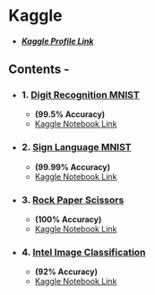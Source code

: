 # Kaggle
  - ##### [Kaggle Profile Link](https://www.kaggle.com/recursion17)
## Contents - 
- ### 1. [Digit Recognition MNIST](https://github.com/AdityaNaresh/Kaggle/tree/master/Digit-Recognizer)
  - **(99.5% Accuracy)** 
  - [Kaggle Notebook Link](https://www.kaggle.com/recursion17/digit-recognizer-kernel-simple-cnn-99-5)
- ### 2. [Sign Language MNIST](https://github.com/AdityaNaresh/Kaggle/tree/master/Sign-Language-MNIST)
  - **(99.99% Accuracy)**
  - [Kaggle Notebook Link](https://www.kaggle.com/recursion17/sign-language-model-99-9-accuracy)
- ### 3. [Rock Paper Scissors](https://github.com/AdityaNaresh/Kaggle/tree/master/Rock%20Paper%20Scissors)
  - **(100% Accuracy)**
  - [Kaggle Notebook Link](https://www.kaggle.com/recursion17/rockpaperscissors-100-accuracy)
- ### 4. [Intel Image Classification](https://github.com/AdityaNaresh/Kaggle/tree/master/Intel%20Image%20Classification)
  - **(92% Accuracy)**
  - [Kaggle Notebook Link](https://www.kaggle.com/recursion17/intel-image-classification-cnn-model-88-accuracy)
